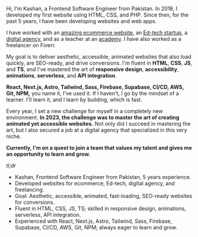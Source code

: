 Hi, I'm Kashan, a Frontend Software Engineer from Pakistan. In 2018, I developed my first website using HTML, CSS, and PHP. Since then, for the past 5 years, I have been developing websites and web apps. 

I have worked with an [amazing ecommerce website](https://how2pass.com/), an [Ed-tech startup](https://thetutor.me/), a [digital agency](https://tentwenty.me/), and as a teacher at an [academy](https://itcentre.pk/). I have also worked as a freelancer on Fiverr.

My goal is to deliver aesthetic, accessible, animated websites that also load quickly, are SEO-ready, and drive conversions. I'm fluent in **HTML**, **CSS**, **JS**, and **TS**, and I've mastered the art of **responsive design**, **accessibility**,  **animations**, **serverless**, and **API integration**.

**React, Next.js, Astro, Tailwind, Sass, Firebase, Supabase, CI/CD, AWS, Git, NPM,** you name it, I've used it. If I haven't, I go by the mindset of a learner. I'll learn it, and I learn by building, which is fast.

Every year, I set a new challenge for myself in a completely new environment. **In 2023, the challenge was to master the art of creating animated yet accessible websites.** Not only did I succeed in mastering the art, but I also secured a job at a digital agency that specialized in this very niche.

**Currently, I'm on a quest to join a team that values my talent and gives me an opportunity to learn and grow.**

_tl;dr_

- Kashan, Frontend Software Engineer from Pakistan, 5 years experience.
- Developed websites for ecommerce, Ed-tech, digital agency, and freelancing.
- Goal: Aesthetic, accessible, animated, fast-loading, SEO-ready websites for conversions.
- Fluent in HTML, CSS, JS, TS; skilled in responsive design, animations, serverless, API integration.
- Experienced with React, Next.js, Astro, Tailwind, Sass, Firebase, Supabase, CI/CD, AWS, Git, NPM; always eager to learn and grow.
